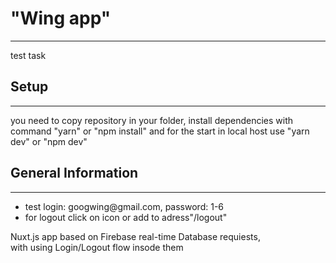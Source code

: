 <h1>"Wing app"</h1>
<hr><p>test task</p>
<h2>Setup</h2>
<hr><p>you need to copy repository in your folder, install dependencies with command "yarn" or "npm install"
  and for the start in local host use "yarn dev" or "npm dev"</p>
  <h2>General Information</h2>
<hr><ul>
<li>test login: googwing@gmail.com, password: 1-6</li>
<li>for logout click on icon or add to adress"/logout"</li>
</ul>
<p>Nuxt.js app based on Firebase real-time Database requiests,<br> with using Login/Logout flow insode them</p>
